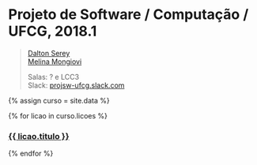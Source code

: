 ---
---
# Projeto de Software / Computação / UFCG, 2018.1

> [Dalton Serey](http://daltonserey..github.io)<br>
> [Melina Mongiovi](http://www.dsc.ufcg.edu.br/~spg/Mongiovi/Home.html)<br>
> 
> Salas: ? e LCC3<br>
> Slack: [projsw-ufcg.slack.com](http://projsw-ufcg.slack.com)

{% assign curso = site.data %}

{% for licao in curso.licoes %}
<h3><a href="{{ licao.slides }}">{{ licao.titulo }}</a></h3>
{% endfor %}
